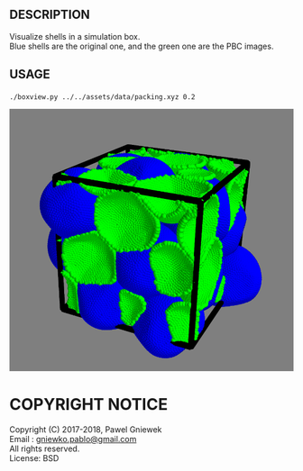 ## DESCRIPTION ###
Visualize shells in a simulation box.  
Blue shells are the original one, and the green one are the PBC images.   

## USAGE ###

`./boxview.py ../../assets/data/packing.xyz 0.2`

![Shells in a box](../../assets/img/shellsbox.png)

COPYRIGHT NOTICE
================
Copyright (C) 2017-2018,  Pawel Gniewek  
Email  : gniewko.pablo@gmail.com  
All rights reserved.  
License: BSD

